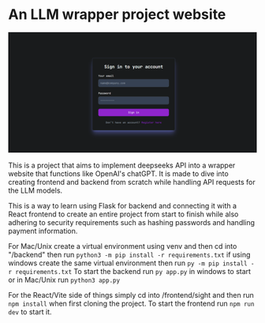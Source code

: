 # An LLM wrapper project website
![Login Page](images/LLMRegister.PNG "The Login Page")

This is a project that aims to implement deepseeks API into a wrapper website that functions like OpenAI's chatGPT. It is made to dive into creating frontend and backend from scratch while handling API requests for the LLM models.

This is a way to learn using Flask for backend and connecting it with a React frontend to create an entire project from start to finish while also adhering to security requirements such as hashing passwords and handling payment information.

For Mac/Unix create a virtual environment using venv and then cd into "/backend" then run ```python3 -m pip install -r requirements.txt``` if using windows create the same virtual environment then run ```py -m pip install -r requirements.txt```
To start the backend run ```py app.py``` in windows to start or in Mac/Unix run ```python3 app.py```

For the React/Vite side of things simply cd into /frontend/sight and then run ```npm install``` when first cloning the project.
To start the frontend run ```npm run dev``` to start it.
